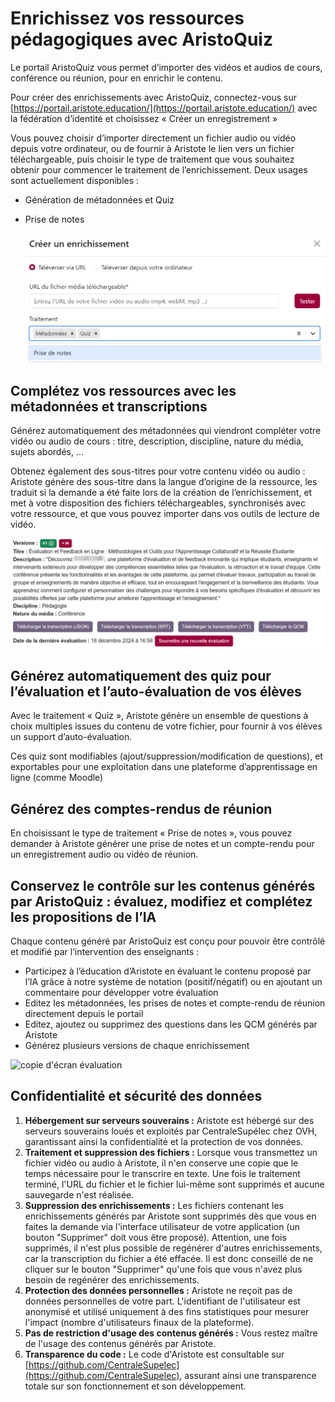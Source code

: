 # Enrichissez vos ressources pédagogiques avec AristoQuiz

Le portail AristoQuiz vous permet d’importer des vidéos et audios de cours, conférence ou réunion, pour en enrichir le contenu.

Pour créer des enrichissements avec AristoQuiz, connectez-vous sur [https://portail.aristote.education/](https://portail.aristote.education/) avec la fédération d’identité et choisissez « Créer un enregistrement »

Vous pouvez choisir d’importer directement un fichier audio ou vidéo depuis votre ordinateur, ou de fournir à Aristote le lien vers un fichier téléchargeable, puis choisir le type de traitement que vous souhaitez obtenir pour commencer le traitement de l’enrichissement. Deux usages sont actuellement disponibles :

* Génération de métadonnées et Quiz
* Prise de notes

  ![copie d'écran formulaire d'enrichissement](assets/formulaire-traitement-notes.PNG)



## Complétez vos ressources avec les métadonnées et transcriptions

Générez automatiquement des métadonnées qui viendront compléter votre vidéo ou audio de cours : titre, description, discipline, nature du média, sujets abordés, ...

Obtenez également des sous-titres pour votre contenu vidéo ou audio : Aristote génère des sous-titre dans la langue d’origine de la ressource, les traduit si la demande a été faite lors de la création de l’enrichissement, et met à votre disposition des fichiers téléchargeables, synchronisés avec votre ressource, et que vous pouvez importer dans vos outils de lecture de vidéo.

![copie d'écran métadonnées](assets/metadonnees.png)


## Générez automatiquement des quiz pour l’évaluation et l’auto-évaluation de vos élèves

Avec le traitement « Quiz », Aristote génère un ensemble de questions à choix multiples issues du contenu de votre fichier, pour fournir à vos élèves un support d’auto-évaluation.

Ces quiz sont modifiables (ajout/suppression/modification de questions), et exportables pour une exploitation dans une plateforme d’apprentissage en ligne (comme Moodle)


## Générez des comptes-rendus de réunion

En choisissant le type de traitement « Prise de notes », vous pouvez demander à Aristote générer une prise de notes et un compte-rendu pour un enregistrement audio ou vidéo de réunion.


## Conservez le contrôle sur les contenus générés par AristoQuiz : évaluez, modifiez et complétez les propositions de l’IA

Chaque contenu généré par AristoQuiz est conçu pour pouvoir être contrôlé et modifié par l’intervention des enseignants :

* Participez à l’éducation d’Aristote en évaluant le contenu proposé par l’IA grâce à notre système de notation (positif/négatif) ou en ajoutant un commentaire pour développer votre évaluation
* Editez les métadonnées, les prises de notes et compte-rendu de réunion directement depuis le portail
* Editez, ajoutez ou supprimez des questions dans les QCM générés par Aristote
* Générez plusieurs versions de chaque enrichissement

![copie d'écran évaluation](evaluation.png)


## Confidentialité et sécurité des données

1. **Hébergement sur serveurs souverains :** Aristote est hébergé sur des serveurs souverains loués et exploités par CentraleSupélec chez OVH, garantissant ainsi la confidentialité et la protection de vos données.
2. **Traitement et suppression des fichiers :** Lorsque vous transmettez un fichier vidéo ou audio à Aristote, il n'en conserve une copie que le temps nécessaire pour le transcrire en texte. Une fois le traitement terminé, l'URL du fichier et le fichier lui-même sont supprimés et aucune sauvegarde n'est réalisée.
3. **Suppression des enrichissements :** Les fichiers contenant les enrichissements générés par Aristote sont supprimés dès que vous en faites la demande via l'interface utilisateur de votre application (un bouton "Supprimer" doit vous être proposé). Attention, une fois supprimés, il n'est plus possible de regénérer d'autres enrichissements, car la transcription du fichier a été effacée. Il est donc conseillé de ne cliquer sur le bouton "Supprimer" qu'une fois que vous n'avez plus besoin de regénérer des enrichissements.
4. **Protection des données personnelles :** Aristote ne reçoit pas de données personnelles de votre part. L'identifiant de l'utilisateur est anonymisé et utilisé uniquement à des fins statistiques pour mesurer l'impact (nombre d'utilisateurs finaux de la plateforme).
5. **Pas de restriction d'usage des contenus générés :** Vous restez maître de l'usage des contenus générés par Aristote.
6. **Transparence du code :** Le code d'Aristote est consultable sur [https://github.com/CentraleSupelec](https://github.com/CentraleSupelec), assurant ainsi une transparence totale sur son fonctionnement et son développement.

